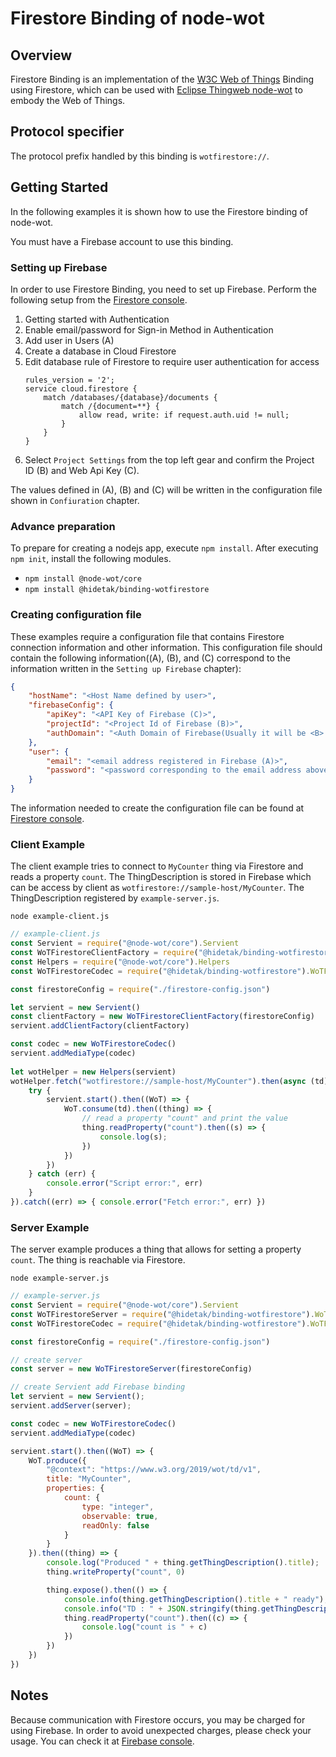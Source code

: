 # Firestore Binding of node-wot

## Overview

Firestore Binding is an implementation of the [W3C Web of Things](https://www.w3.org/WoT/) Binding using Firestore, which can be used with [Eclipse Thingweb node-wot](https://github.com/eclipse/thingweb.node-wot/) to embody the Web of Things.

## Protocol specifier

The protocol prefix handled by this binding is `wotfirestore://`.

## Getting Started

In the following examples it is shown how to use the Firestore binding of node-wot.

You must have a Firebase account to use this binding.

### Setting up Firebase

In order to use Firestore Binding, you need to set up Firebase.
Perform the following setup from the [Firestore console](https://console.firebase.google.com/).

1. Getting started with Authentication
1. Enable email/password for Sign-in Method in Authentication
1. Add user in Users (A)
1. Create a database in Cloud Firestore
1. Edit database rule of Firestore to require user authentication for access
    ```
    rules_version = '2';
    service cloud.firestore {
        match /databases/{database}/documents {
            match /{document=**} {
                allow read, write: if request.auth.uid != null;
            }
        }
    }
    ```
1. Select `Project Settings` from the top left gear and confirm the Project ID (B) and Web Api Key (C).

The values defined in (A), (B) and (C) will be written in the configuration file shown in `Confiuration` chapter.

### Advance preparation

To prepare for creating a nodejs app, execute `npm install`.
After executing `npm init`, install the following modules.

* `npm install @node-wot/core`
* `npm install @hidetak/binding-wotfirestore`

### Creating configuration file

These examples require a configuration file that contains Firestore connection information and other information. This configuration file should contain the following information((A), (B), and (C) correspond to the information written in the `Setting up Firebase` chapter):
```json
{
    "hostName": "<Host Name defined by user>",
    "firebaseConfig": {
        "apiKey": "<API Key of Firebase (C)>",
        "projectId": "<Project Id of Firebase (B)>",
        "authDomain": "<Auth Domain of Firebase(Usually it will be <B>.firebaseapp.com>"
    },
    "user": {
        "email": "<email address registered in Firebase (A)>",
        "password": "<password corresponding to the email address above (A)>"
    }
}
```
The information needed to create the configuration file can be found at [Firestore console](https://console.firebase.google.com/).

### Client Example

The client example tries to connect to `MyCounter` thing via Firestore and reads a property `count`. The ThingDescription is stored in Firebase which can be access by client as `wotfirestore://sample-host/MyCounter`.
The ThingDescription registered by `example-server.js`.

`node example-client.js`
```js
// example-client.js
const Servient = require("@node-wot/core").Servient
const WoTFirestoreClientFactory = require("@hidetak/binding-wotfirestore").WoTFirestoreClientFactory
const Helpers = require("@node-wot/core").Helpers
const WoTFirestoreCodec = require("@hidetak/binding-wotfirestore").WoTFirestoreCodec

const firestoreConfig = require("./firestore-config.json")

let servient = new Servient()
const clientFactory = new WoTFirestoreClientFactory(firestoreConfig)
servient.addClientFactory(clientFactory)

const codec = new WoTFirestoreCodec()
servient.addMediaType(codec)
  
let wotHelper = new Helpers(servient)
wotHelper.fetch("wotfirestore://sample-host/MyCounter").then(async (td) => {
    try {
        servient.start().then((WoT) => {
            WoT.consume(td).then((thing) => {
                // read a property "count" and print the value
                thing.readProperty("count").then((s) => {
                    console.log(s);
                })
            })
        })
    } catch (err) {
        console.error("Script error:", err)
    }
}).catch((err) => { console.error("Fetch error:", err) })
```

### Server Example

The server example produces a thing that allows for setting a property `count`. The thing is reachable via Firestore. 

`node example-server.js`
```js
// example-server.js
const Servient = require("@node-wot/core").Servient
const WoTFirestoreServer = require("@hidetak/binding-wotfirestore").WoTFirestoreServer
const WoTFirestoreCodec = require("@hidetak/binding-wotfirestore").WoTFirestoreCodec

const firestoreConfig = require("./firestore-config.json")

// create server
const server = new WoTFirestoreServer(firestoreConfig)

// create Servient add Firebase binding
let servient = new Servient();
servient.addServer(server);

const codec = new WoTFirestoreCodec()
servient.addMediaType(codec)

servient.start().then((WoT) => {
    WoT.produce({
        "@context": "https://www.w3.org/2019/wot/td/v1",
        title: "MyCounter",
        properties: {
			count: {
                type: "integer",
                observable: true,
                readOnly: false        
            }
        }
    }).then((thing) => {
        console.log("Produced " + thing.getThingDescription().title);
        thing.writeProperty("count", 0)

        thing.expose().then(() => {
            console.info(thing.getThingDescription().title + " ready");
            console.info("TD : " + JSON.stringify(thing.getThingDescription()));
            thing.readProperty("count").then((c) => {
                console.log("count is " + c)
            })
        })
    })
})
```

## Notes

Because communication with Firestore occurs, you may be charged for using Firebase.
In order to avoid unexpected charges, please check your usage.
You can check it at [Firebase console](https://console.firebase.google.com/).
